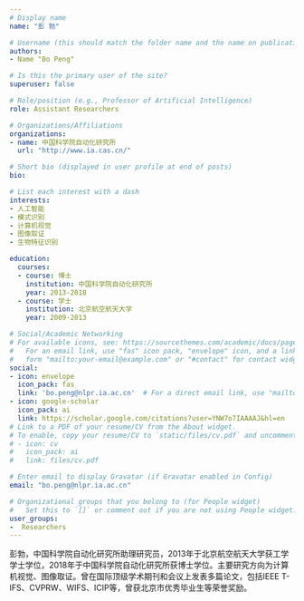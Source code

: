 ```yaml
---
# Display name
name: "彭 勃"

# Username (this should match the folder name and the name on publications)
authors:
- Name "Bo Peng"

# Is this the primary user of the site?
superuser: false

# Role/position (e.g., Professor of Artificial Intelligence)
role: Assistant Researchers

# Organizations/Affiliations
organizations:
- name: 中国科学院自动化研究所
  url: "http://www.ia.cas.cn/"

# Short bio (displayed in user profile at end of posts)
bio: 

# List each interest with a dash
interests:
- 人工智能
- 模式识别
- 计算机视觉
- 图像取证
- 生物特征识别

education:
  courses:
  - course: 博士
    institution: 中国科学院自动化研究所
    year: 2013-2018
  - course: 学士
    institution: 北京航空航天大学
    year: 2009-2013

# Social/Academic Networking
# For available icons, see: https://sourcethemes.com/academic/docs/page-builder/#icons
#   For an email link, use "fas" icon pack, "envelope" icon, and a link in the
#   form "mailto:your-email@example.com" or "#contact" for contact widget.
social:
- icon: envelope
  icon_pack: fas
  link: 'bo.peng@nlpr.ia.ac.cn'  # For a direct email link, use "mailto:test@example.org".
- icon: google-scholar
  icon_pack: ai
  link: https://scholar.google.com/citations?user=YNW7o7IAAAAJ&hl=en
# Link to a PDF of your resume/CV from the About widget.
# To enable, copy your resume/CV to `static/files/cv.pdf` and uncomment the lines below.
# - icon: cv
#   icon_pack: ai
#   link: files/cv.pdf

# Enter email to display Gravatar (if Gravatar enabled in Config)
email: "bo.peng@nlpr.ia.ac.cn"

# Organizational groups that you belong to (for People widget)
#   Set this to `[]` or comment out if you are not using People widget.
user_groups:
-  Researchers
---
```

彭勃，中国科学院自动化研究所助理研究员，2013年于北京航空航天大学获工学学士学位，2018年于中国科学院自动化研究所获博士学位。主要研究方向为计算机视觉、图像取证。曾在国际顶级学术期刊和会议上发表多篇论文，包括IEEE T-IFS、CVPRW、WIFS、ICIP等，曾获北京市优秀毕业生等荣誉奖励。